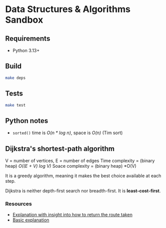 # Data Structures & Algorithms Sandbox

## Requirements

* Python 3.13+

## Build

```sh
make deps
```

## Tests

```sh
make test
```

## Python notes

* `sorted()` time is *O(n * log n)*, space is *O(n)* (Tim sort)

## Dijkstra's shortest-path algorithm

V = number of vertices, E = number of edges
Time complexity = (binary heap) *O((E + V) log V)*
Soace complexity = (binary heap) *O(V)

It is a greedy algorithm, meaning it makes the best choice available at each step.

Dijkstra is neither depth-first search nor breadth-first. It is **least-cost-first**.

### Resources

* [Explanation with insight into how to return the route taken](https://www.youtube.com/watch?v=EFg3u_E6eHU)
* [Basic explanation](https://www.youtube.com/watch?v=gdmfOwyQlcI)
